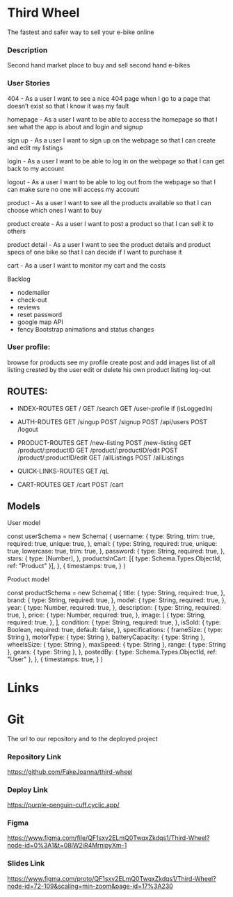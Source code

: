 # Third Wheel

The fastest and safer way to sell your e-bike online

### Description

Second hand market place to buy and sell second hand e-bikes

### User Stories

404 - As a user I want to see a nice 404 page when I go to a page that doesn’t exist so that I know it was my fault

homepage - As a user I want to be able to access the homepage so that I see what the app is about and login and signup

sign up - As a user I want to sign up on the webpage so that I can create and edit my listings

login - As a user I want to be able to log in on the webpage so that I can get back to my account

logout - As a user I want to be able to log out from the webpage so that I can make sure no one will access my account

product - As a user I want to see all the products available so that I can choose which ones I want to buy

product create - As a user I want to post a product so that I can sell it to others

product detail - As a user I want to see the product details and product specs of one bike so that I can decide if I want to purchase it

cart - As a user I want to monitor my cart and the costs

Backlog

- nodemailer
- check-out
- reviews
- reset password
- google map API
- fency Bootstrap animations and status changes

### User profile:

browse for products
see my profile
create post and add images
list of all listing created by the user
edit or delete his own product listing
log-out

## ROUTES:

- INDEX-ROUTES
  GET /
  GET /search
  GET /user-profile if (isLoggedIn)

- AUTH-ROUTES
  GET /singup
  POST /signup
  POST /api/users
  POST /logout

- PRODUCT-ROUTES
  GET /new-listing
  POST /new-listing
  GET /product/:productID
  GET /product/:productID/edit
  POST /product/:productID/edit
  GET /allListings
  POST /allListings

- QUICK-LINKS-ROUTES
  GET /qL

- CART-ROUTES
  GET /cart
  POST /cart

## Models

User model

const userSchema = new Schema(
{
username: {
type: String,
trim: true,
required: true,
unique: true,
},
email: {
type: String,
required: true,
unique: true,
lowercase: true,
trim: true,
},
password: {
type: String,
required: true,
},
stars: {
type: [Number],
},
productsInCart: [{ type: Schema.Types.ObjectId, ref: "Product" }],
},
{
timestamps: true,
}
)

Product model

const productSchema = new Schema(
{
title: {
type: String,
required: true,
},
brand: {
type: String,
required: true,
},
model: {
type: String,
required: true,
},
year: {
type: Number,
required: true,
},
description: {
type: String,
required: true,
},
price: {
type: Number,
required: true,
},
image: [
{
type: String,
required: true,
},
],
condition: {
type: String,
required: true,
},
isSold: {
type: Boolean,
required: true,
default: false,
},
specifications: {
frameSize: { type: String },
motorType: { type: String },
batteryCapacity: { type: String },
wheelsSize: { type: String },
maxSpeed: { type: String },
range: { type: String },
gears: { type: String },
},
postedBy: { type: Schema.Types.ObjectId, ref: "User" },
},
{
timestamps: true,
}
)

# Links

# Git

The url to our repository and to the deployed project

### Repository Link

https://github.com/FakeJoanna/third-wheel

### Deploy Link

https://purple-penguin-cuff.cyclic.app/

### Figma

https://www.figma.com/file/QF1sxv2ELmQ0TwqxZkdqs1/Third-Wheel?node-id=0%3A1&t=08lW2iR4MrnjpyXm-1

### Slides Link

https://www.figma.com/proto/QF1sxv2ELmQ0TwqxZkdqs1/Third-Wheel?node-id=72-109&scaling=min-zoom&page-id=17%3A230
